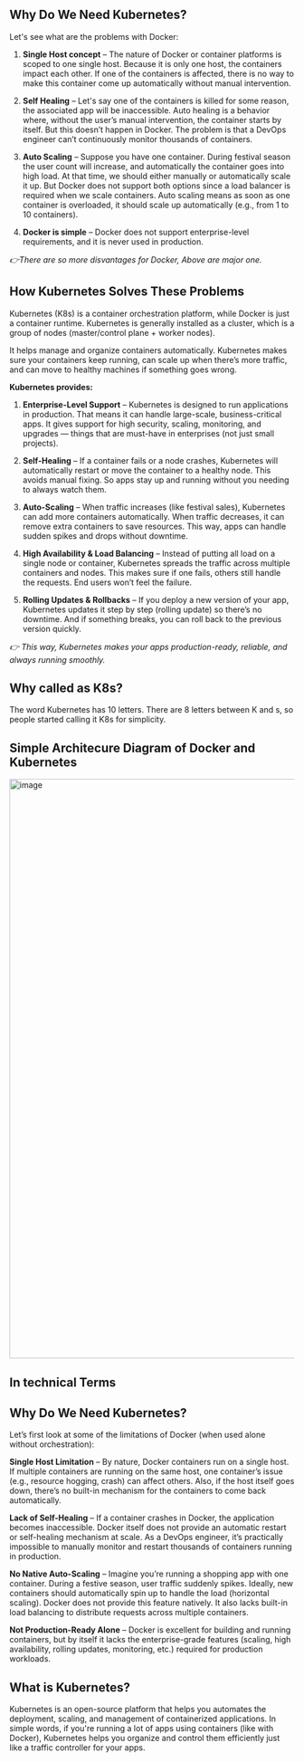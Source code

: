 ## Why Do We Need Kubernetes?

Let's see what are the problems with Docker:

1. **Single Host concept** – The nature of Docker or container platforms is scoped to one single host. Because it is only one host, the containers impact each other. If one of the containers is affected, there is no way to make this container come up automatically without manual intervention.

2. **Self Healing** – Let's say one of the containers is killed for some reason, the associated app will be inaccessible. Auto healing is a behavior where, without the user’s manual intervention, the container starts by itself. But this doesn’t happen in Docker. The problem is that a DevOps engineer can’t continuously monitor thousands of containers.

3. **Auto Scaling** – Suppose you have one container. During festival season the user count will increase, and automatically the container goes into high load. At that time, we should either manually or automatically scale it up. But Docker does not support both options since a load balancer is required when we scale containers. Auto scaling means as soon as one container is overloaded, it should scale up automatically (e.g., from 1 to 10 containers).

4. **Docker is simple** – Docker does not support enterprise-level requirements, and it is never used in production.

_👉There are so more disvantages for Docker, Above are major one._



## How Kubernetes Solves These Problems

Kubernetes (K8s) is a container orchestration platform, while Docker is just a container runtime. Kubernetes is generally installed as a cluster, which is a group of nodes (master/control plane + worker nodes).

It helps manage and organize containers automatically. Kubernetes makes sure your containers keep running, can scale up when there’s more traffic, and can move to healthy machines if something goes wrong.


**Kubernetes provides:**

1. **Enterprise-Level Support** – Kubernetes is designed to run applications in production. That means it can handle large-scale, business-critical apps. It gives support for high security, scaling, monitoring, and upgrades — things that are must-have in enterprises (not just small projects).

2. **Self-Healing** – If a container fails or a node crashes, Kubernetes will automatically restart or move the container to a healthy node. This avoids manual fixing. So apps stay up and running without you needing to always watch them.

3. **Auto-Scaling** – When traffic increases (like festival sales), Kubernetes can add more containers automatically. When traffic decreases, it can remove extra containers to save resources. This way, apps can handle sudden spikes and drops without downtime.

4. **High Availability & Load Balancing** – Instead of putting all load on a single node or container, Kubernetes spreads the traffic across multiple containers and nodes. This makes sure if one fails, others still handle the requests. End users won’t feel the failure.

5. **Rolling Updates & Rollbacks** – If you deploy a new version of your app, Kubernetes updates it step by step (rolling update) so there’s no downtime. And if something breaks, you can roll back to the previous version quickly.

_👉 This way, Kubernetes makes your apps production-ready, reliable, and always running smoothly._



## Why called as K8s?

The word Kubernetes has 10 letters. There are 8 letters between K and s, so people started calling it K8s for simplicity.



## Simple Architecure Diagram of Docker and Kubernetes

<img width="1536" height="1024" alt="image" src="https://github.com/user-attachments/assets/e0965ac6-34a8-4fc6-80d3-5d1caec7c9c5" />








## In technical Terms


## Why Do We Need Kubernetes?
Let’s first look at some of the limitations of Docker (when used alone without orchestration):

**Single Host Limitation** – By nature, Docker containers run on a single host. If multiple containers are running on the same host, one container’s issue (e.g., resource hogging, crash) can affect others. Also, if the host itself goes down, there’s no built-in mechanism for the containers to come back automatically.

**Lack of Self-Healing** – If a container crashes in Docker, the application becomes inaccessible. Docker itself does not provide an automatic restart or self-healing mechanism at scale. As a DevOps engineer, it’s practically impossible to manually monitor and restart thousands of containers running in production.

**No Native Auto-Scaling** – Imagine you’re running a shopping app with one container. During a festive season, user traffic suddenly spikes. Ideally, new containers should automatically spin up to handle the load (horizontal scaling). Docker does not provide this feature natively. It also lacks built-in load balancing to distribute requests across multiple containers.

**Not Production-Ready Alone** – Docker is excellent for building and running containers, but by itself it lacks the enterprise-grade features (scaling, high availability, rolling updates, monitoring, etc.) required for production workloads.

## What is Kubernetes?

Kubernetes is an open-source platform that helps you automates the deployment, scaling, and management of containerized applications. In simple words, if you're running a lot of apps using containers (like with Docker), Kubernetes helps you organize and control them efficiently just like a traffic controller for your apps.

